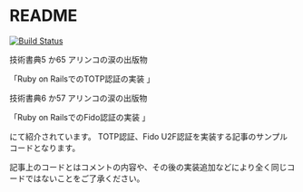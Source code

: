 # README

[![Build Status](https://travis-ci.org/inpwjp/totp-rails.svg?branch=master)](https://travis-ci.org/inpwjp/totp-rails)

技術書典5 か65 アリンコの涙の出版物

「Ruby on RailsでのTOTP認証の実装 」

技術書典6 か57 アリンコの涙の出版物

「Ruby on RailsでのFido認証の実装 」

にて紹介されています。
TOTP認証、Fido U2F認証を実装する記事のサンプルコードとなります。

記事上のコードとはコメントの内容や、その後の実装追加などにより全く同じコードではないことをご了承ください。

